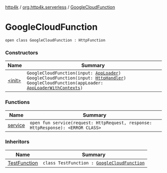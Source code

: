 [http4k](../../index.md) / [org.http4k.serverless](../index.md) / [GoogleCloudFunction](./index.md)

# GoogleCloudFunction

`open class GoogleCloudFunction : HttpFunction`

### Constructors

| Name | Summary |
|---|---|
| [&lt;init&gt;](-init-.md) | `GoogleCloudFunction(input: `[`AppLoader`](../-app-loader.md)`)`<br>`GoogleCloudFunction(input: `[`HttpHandler`](../../org.http4k.core/-http-handler.md)`)`<br>`GoogleCloudFunction(appLoader: `[`AppLoaderWithContexts`](../-app-loader-with-contexts.md)`)` |

### Functions

| Name | Summary |
|---|---|
| [service](service.md) | `open fun service(request: HttpRequest, response: HttpResponse): <ERROR CLASS>` |

### Inheritors

| Name | Summary |
|---|---|
| [TestFunction](../../org.http4k.serverless.gcf/-test-function/index.md) | `class TestFunction : `[`GoogleCloudFunction`](./index.md) |
